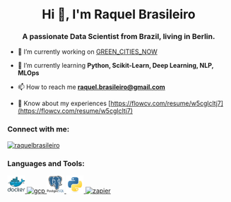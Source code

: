 <h1 align="center">Hi 👋, I'm Raquel Brasileiro</h1>
<h3 align="center">A passionate Data Scientist from Brazil, living in Berlin.</h3>

- 🔭 I’m currently working on [GREEN_CITIES_NOW](https://github.com/margaux-go/green_cities_now)

- 🌱 I’m currently learning **Python, Scikit-Learn, Deep Learning, NLP, MLOps**

- 📫 How to reach me **raquel.brasileiro@gmail.com**

- 📄 Know about my experiences [https://flowcv.com/resume/w5cglcltj7](https://flowcv.com/resume/w5cglcltj7)

<h3 align="left">Connect with me:</h3>
<p align="left">
<a href="https://linkedin.com/in/raquelbrasileiro" target="blank"><img align="center" src="https://raw.githubusercontent.com/rahuldkjain/github-profile-readme-generator/master/src/images/icons/Social/linked-in-alt.svg" alt="raquelbrasileiro" height="30" width="40" /></a>
</p>

<h3 align="left">Languages and Tools:</h3>
<p align="left"> <a href="https://www.docker.com/" target="_blank" rel="noreferrer"> <img src="https://raw.githubusercontent.com/devicons/devicon/master/icons/docker/docker-original-wordmark.svg" alt="docker" width="40" height="40"/> </a> <a href="https://cloud.google.com" target="_blank" rel="noreferrer"> <img src="https://www.vectorlogo.zone/logos/google_cloud/google_cloud-icon.svg" alt="gcp" width="40" height="40"/> </a> <a href="https://www.postgresql.org" target="_blank" rel="noreferrer"> <img src="https://raw.githubusercontent.com/devicons/devicon/master/icons/postgresql/postgresql-original-wordmark.svg" alt="postgresql" width="40" height="40"/> </a> <a href="https://www.python.org" target="_blank" rel="noreferrer"> <img src="https://raw.githubusercontent.com/devicons/devicon/master/icons/python/python-original.svg" alt="python" width="40" height="40"/> </a> <a href="https://zapier.com" target="_blank" rel="noreferrer"> <img src="https://www.vectorlogo.zone/logos/zapier/zapier-icon.svg" alt="zapier" width="40" height="40"/> </a> </p>

